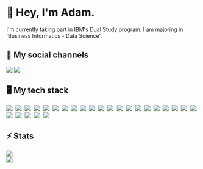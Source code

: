 <div text-align="left">
  <h1>👋 Hey, I'm Adam.</h2>
  <p>I'm currently taking part in IBM's Dual Study program. I am majoring in 'Business Informatics - Data Science'.</p>
  <h2>👥 My social channels</h3>
  <a target="_blank" href="https://www.linkedin.com/in/adam-kahirov-935985193/"><img src="https://img.shields.io/badge/linkedin-%230077B5.svg?style=for-the-badge&logo=linkedin&logoColor=white"></a> <a href="https://visitcount.itsvg.in"> <img src="https://visitcount.itsvg.in/api?id=aydamdonelly&label=Profile%20Views&color=4&icon=6&pretty=true" /></a>
  <h2>🖥️ My tech stack</h2>
  <img src="https://img.shields.io/badge/python-3670A0?style=for-the-badge&logo=python&logoColor=ffdd54" style="margin-right: 0.3em">
  <img src="https://img.shields.io/badge/javascript-%23323330.svg?style=for-the-badge&logo=javascript&logoColor=%23F7DF1E" style="margin-right: 0.3em">
  <img src="https://img.shields.io/badge/java-%23ED8B00.svg?style=for-the-badge&logo=openjdk&logoColor=white" style="margin-right: 0.3em">
  <img src="https://img.shields.io/badge/html5-%23E34F26.svg?style=for-the-badge&logo=html5&logoColor=white" style="margin-right: 0.3em">
  <img src="https://img.shields.io/badge/css3-%231572B6.svg?style=for-the-badge&logo=css3&logoColor=white" style="margin-right: 0.3em">
  <img src="https://img.shields.io/badge/VIM-%2311AB00.svg?style=for-the-badge&logo=vim&logoColor=white" style="margin-right: 0.3em">
  <img src="https://img.shields.io/badge/Visual%20Studio%20Code-0078d7.svg?style=for-the-badge&logo=visual-studio-code&logoColor=white" style="margin-right: 0.3em">
  <img src="https://img.shields.io/badge/react-%2320232a.svg?style=for-the-badge&logo=react&logoColor=%2361DAFB" style="margin-right: 0.3em">
  <img src="https://img.shields.io/badge/LeetCode-000000?style=for-the-badge&logo=LeetCode&logoColor=#d16c06" style="margin-right: 0.3em">
  <img src="https://img.shields.io/badge/figma-%23F24E1E.svg?style=for-the-badge&logo=figma&logoColor=white" style="margin-right: 0.3em">
  <img src="https://img.shields.io/badge/Adobe%20Premiere%20Pro-9999FF.svg?style=for-the-badge&logo=Adobe%20Premiere%20Pro&logoColor=white" style="margin-right: 0.3em">
  <img src="https://img.shields.io/badge/adobe%20photoshop-%2331A8FF.svg?style=for-the-badge&logo=adobe%20photoshop&logoColor=white" style="margin-right: 0.3em">
  <img src="https://img.shields.io/badge/adobe%20illustrator-%23FF9A00.svg?style=for-the-badge&logo=adobe%20illustrator&logoColor=white" style="margin-right: 0.3em">
  <img src="https://img.shields.io/badge/mysql-%2300f.svg?style=for-the-badge&logo=mysql&logoColor=white" style="margin-right: 0.3em">
  <img src="https://img.shields.io/badge/Matplotlib-%23ffffff.svg?style=for-the-badge&logo=Matplotlib&logoColor=black" style="margin-right: 0.3em">
  <img src="https://img.shields.io/badge/numpy-%23013243.svg?style=for-the-badge&logo=numpy&logoColor=white" style="margin-right: 0.3em">
  <img src="https://img.shields.io/badge/pandas-%23150458.svg?style=for-the-badge&logo=pandas&logoColor=white" style="margin-right: 0.3em">
  <img src="https://img.shields.io/badge/TensorFlow-%23FF6F00.svg?style=for-the-badge&logo=TensorFlow&logoColor=white" style="margin-right: 0.3em">
  <img src="https://img.shields.io/badge/Qiskit-%236929C4.svg?style=for-the-badge&logo=Qiskit&logoColor=white" style="margin-right: 0.3em">
  <img src="https://img.shields.io/badge/-Arduino-00979D?style=for-the-badge&logo=Arduino&logoColor=white" style="margin-right: 0.3em">
  <img src="https://img.shields.io/badge/docker-%230db7ed.svg?style=for-the-badge&logo=docker&logoColor=white" style="margin-right: 0.3em">
  <img src="https://img.shields.io/badge/-ElasticSearch-005571?style=for-the-badge&logo=elasticsearch" style="margin-right: 0.3em">
  <img src="https://img.shields.io/badge/rancher-%230075A8.svg?style=for-the-badge&logo=rancher&logoColor=white" style="margin-right: 0.3em">
  <img src="https://img.shields.io/badge/-Swagger-%23Clojure?style=for-the-badge&logo=swagger&logoColor=white" style="margin-right: 0.3em">
  <img src="https://img.shields.io/badge/TikTok-%23000000.svg?style=for-the-badge&logo=TikTok&logoColor=white" style="margin-right: 0.3em">
  <img src="https://img.shields.io/badge/github-%23121011.svg?style=for-the-badge&logo=github&logoColor=white" style="margin-right: 0.3em">
  <h2>⚡️ Stats</h2>
  <picture>
    <source
      srcset="https://github-readme-stats.vercel.app/api?username=aydamdonelly&show_icons=true&theme=radical"
      media="(prefers-color-scheme: dark)"
    />
    <source
      srcset="https://github-readme-stats.vercel.app/api?username=aydamdonelly&show_icons=true"
      media="(prefers-color-scheme: light), (prefers-color-scheme: no-preference)"
    />
    <img src="https://github-readme-stats.vercel.app/api?username=aydamdonelly&show_icons=true" />
  </picture><br>
  <picture>
    <source
      srcset="https://github-readme-stats.vercel.app/api/top-langs?username=aydamdonelly&show_icons=true&theme=radical"
      media="(prefers-color-scheme: dark)"
    />
    <source
      srcset="https://github-readme-stats.vercel.app/api/top-langs?username=aydamdonelly&show_icons=true"
      media="(prefers-color-scheme: light), (prefers-color-scheme: no-preference)"
    />
    <img src="https://github-readme-stats.vercel.app/api/top-langs?username=aydamdonelly&show_icons=true" />
  </picture>
</div>
